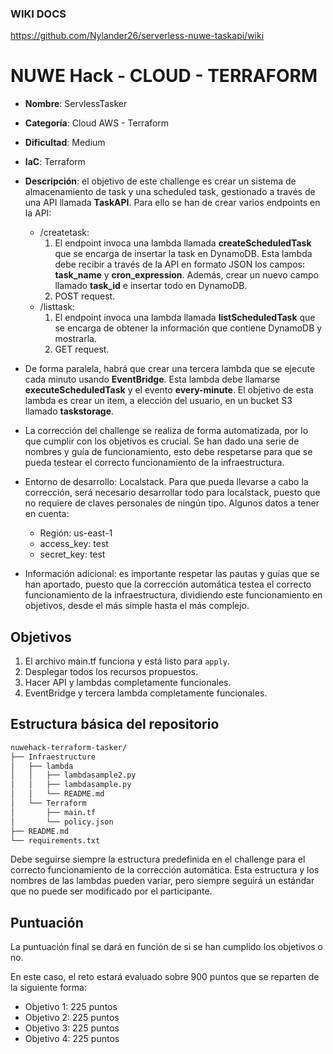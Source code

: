 ### WIKI DOCS
https://github.com/Nylander26/serverless-nuwe-taskapi/wiki

# NUWE Hack - CLOUD - TERRAFORM
- **Nombre**: ServlessTasker
- **Categoría**: Cloud AWS - Terraform
- **Dificultad**: Medium
- **IaC**: Terraform
- **Descripción**: el objetivo de este challenge es crear un sistema de almacenamiento de task y una scheduled task, gestionado a través de una API llamada **TaskAPI**. Para ello se han de crear varios endpoints en la API:
    - /createtask: 
        1. El endpoint invoca una lambda llamada **createScheduledTask** que se encarga de insertar la task en DynamoDB. Esta lambda debe recibir a través de la API en formato JSON los campos: **task_name** y **cron_expression**. Además, crear un nuevo campo llamado **task_id** e insertar todo en DynamoDB.
        2. POST request.
    - /listtask:
        1. El endpoint invoca una lambda llamada **listScheduledTask** que se encarga de obtener la información que contiene DynamoDB y mostrarla.
        2. GET request.

- De forma paralela, habrá que crear una tercera lambda que se ejecute cada minuto usando **EventBridge**. Esta lambda debe llamarse **executeScheduledTask** y el evento **every-minute**. El objetivo de esta lambda es crear un item, a elección del usuario, en un bucket S3 llamado **taskstorage**.
- La corrección del challenge se realiza de forma automatizada, por lo que cumplir con los objetivos es crucial. Se han dado una serie de nombres y guía de funcionamiento, esto debe respetarse para que se pueda testear el correcto funcionamiento de la infraestructura.
- Entorno de desarrollo: Localstack. Para que pueda llevarse a cabo la corrección, será necesario desarrollar todo para localstack, puesto que no requiere de claves personales de ningún tipo. Algunos datos a tener en cuenta:
    - Región: us-east-1
    - access_key: test
    - secret_key: test
- Información adicional: es importante respetar las pautas y guías que se han aportado, puesto que la corrección automática testea el correcto funcionamiento de la infraestructura, dividiendo este funcionamiento en objetivos, desde el más simple hasta el más complejo.

## Objetivos

1. El archivo main.tf funciona y está listo para `apply`.
2. Desplegar todos los recursos propuestos.
3. Hacer API y lambdas completamente funcionales.
4. EventBridge y tercera lambda completamente funcionales.

## Estructura básica del repositorio
```bash
nuwehack-terraform-tasker/
├── Infraestructure
│   ├── lambda
│   │   ├── lambdasample2.py
│   │   ├── lambdasample.py
│   │   └── README.md
│   └── Terraform
│       ├── main.tf
│       └── policy.json
├── README.md
└── requirements.txt
```
Debe seguirse siempre la estructura predefinida en el challenge para el correcto funcionamiento de la corrección automática. Esta estructura y los nombres de las lambdas pueden variar, pero siempre seguirá un estándar que no puede ser modificado por el participante.

## Puntuación

La puntuación final se dará en función de si se han cumplido los objetivos o no.

En este caso, el reto estará evaluado sobre 900 puntos que se reparten de la siguiente forma:

- Objetivo 1: 225 puntos
- Objetivo 2: 225 puntos
- Objetivo 3: 225 puntos
- Objetivo 4: 225 puntos

